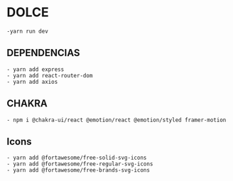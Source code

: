 # DOLCE
    -yarn run dev
## DEPENDENCIAS
    - yarn add express
    - yarn add react-router-dom
    - yarn add axios
## CHAKRA
    - npm i @chakra-ui/react @emotion/react @emotion/styled framer-motion
## Icons
    - yarn add @fortawesome/free-solid-svg-icons
    - yarn add @fortawesome/free-regular-svg-icons
    - yarn add @fortawesome/free-brands-svg-icons
